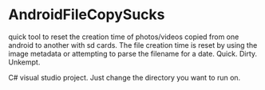 # AndroidFileCopySucks
quick tool to reset the creation time of photos/videos copied from one android to another with sd cards. The file creation time is reset by using the image metadata or attempting to parse the filename for a date. Quick. Dirty. Unkempt.

C# visual studio project. Just change the directory you want to run on.
